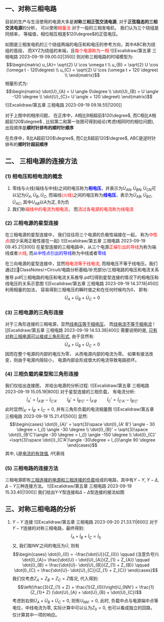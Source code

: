 ## 一、对称三相电路
目前的生产与生活使用的电源大多是**对称三相正弦交流电源**,  对于**正弦稳态的三相交流电源**的分析， 可以使用<mark style="background: transparent; color: red">相量法</mark> 
对于一般的三相发电机， 我们认为三个绕组是同频率， 等幅值，相位相互相差$120\degree$的正弦电压。

如图是三相发电机的三个绕组两端的电压和和电压的参考方向，其中ABC称为绕组的首段， 而XYZ为绕组的末端，且<mark style="background: transparent; color: red">每个电源称为一相</mark>
![[Excalidraw/第五章 三相电路 2023-09-19 09.00.02|350]]
则对称三相电路的时域模型为:
$$\begin{matrix}
u_{A}= \sqrt{2} U \cos  \omega t \\
u_{B} = \sqrt{2} U \cos (\omega t - 120\degree) \\
u_{C} = \sqrt{2} U \cos (\omega t + 120 \degree) \\
\end{matrix}$$
相量形式为:
$$\begin{matrix}
\dot{U}_{A} = U \angle 0\degree  \\
\dot{U}_{B} = U \angle -120 \degree \\
\dot{U}_{C}= U \angle + 120 \degree\\
\end{matrix}$$
![[Excalidraw/第五章 三相电路 2023-09-19 09.18.55|1200]]

对于上图中的相序问题， 在正序中，A相比B相超前$120\degree$, 而C相比A相超前120$\degree$ , 比较第二和第一张图可得到结论(考虑t相同时的相位问题), 出现顺序是**顺时针排布的顺时针顺序**

在负序中，B比A超前120$\degree$, 而C比B超前120$\degree$, ABC是逆时针排布的**顺时针超前顺序**

## 二、 三相电源的连接方法
### (1) 相电压和相电流的概念
1. 零线与火线(端线与中线)之间的电压称为<b><mark style="background: transparent; color: blue">相电压</mark></b>，并表示为$\dot{U}_{AN}, \dot{U}_{BN} , \dot{U}_{CN}$可以记为$\dot{U}_{A}, \dot{U}_{B}, \dot{U}_{C}$, 而端线<mark style="background: transparent; color: red">(火线)</mark>之间的电压称为<b><mark style="background: transparent; color: blue">线电压</mark></b>，表示为$\dot{U}_{AB}, \dot{U}_{BC}, \dot{U}_{AC}$, 其中$U_{AB}$以A为正, B为负
2. 我们称<mark style="background: transparent; color: red">端线中的电流为相电流</mark>，  而<mark style="background: transparent; color: red">流过各电源的电流称为线电流</mark> 

### (2) 三相电源的星型连接
在三相电源的星型连接中， 我们往往将三个电源的负极性端接在一起， 称为<mark style="background: transparent; color: red">中性点</mark>(较少采用正极性接在一起)
![[Excalidraw/第五章 三相电路 2023-09-19 09.45.21|300]]
在星型连接的三相电路中，从三个电源<mark style="background: transparent; color: red">正端引出的导线</mark>为称为端线或者<mark style="background: transparent; color: red">火线</mark>, 而<mark style="background: transparent; color: blue">从中性点引出的导线</mark>称为中线或者<mark style="background: transparent; color: blue">零线</mark>

在三向电源的星型连接中，显然<mark style="background: transparent; color: red">相电流等于线电流</mark>, 而相电压不等于线电压。我们通过[[📘ClassNotes/⚡Circuit/电路分析基础/补充部分/三相电路的电压和电流关系推导.pdf|三相电路的电压和电流关系推导.pdf]]得到星型连接的情况下的相电压和线电压的关系示意图
![[Excalidraw/第五章 三相电路 2023-09-19 14.37.18|450]]
利用相量的加法， 容易得到三相电压的瞬时值之和在任何时候均为0， 即有:
$$\dot{U}_A +  \dot{U}_B  + \dot{U}_C = 0$$
### (3) 三相电源的三角形连接
对于三角形连接的三相电源，显然<u>线电压等于相电压</u>， 而<u>线电流不等于相电流</u>
![[Excalidraw/第五章 三相电路 2023-09-19 14.53.38|400]]
需要说明的是, <u>只有对称三相电源可以接成三角形形式</u>, 由于显然有:
$$\dot{U}_A +  \dot{U}_B  + \dot{U}_C = 0$$
因而在整个电源的内部的电压为零， 从而电源内部的电流为零。 如果有接法改变，则由于电源内阻较小， 电源内部会形成很大的电流导致电路损坏。

### (4) 三相负载的星型和三角形连接
我们仅给出连接图， 并给出电源的分析过程: 
![[Excalidraw/第五章 三相电路 2023-09-19 15.05.19|800]]
对于星型连接的三相负载， 有电流分析: 
$$\dot{I}_{A}' = \dot{I}_{A'B'} -  \dot{I}_{C'A'}\qquad \dot{I}_{B}' = \dot{I}_{B' C'} - \dot{I}_{A' B'}\qquad  \dot{I}_{C}'= \dot{I}_{C'A'} - I_{B'C'}$$
此时显然$\dot{I}_{A‘} + \dot{I}_{B'} + \dot{I}_{C'} = 0$, 并有三角形负载的电流相量图
![[Excalidraw/第五章 三相电路 2023-09-19 15.21.41|500]]
显然:
$$\begin{cases}
\dot{I}_{A}' = \sqrt{3}\space \dot{I}_{A' B'} \angle - 30 \degree  = I_{l} \angle -30 \degree  \\
\dot{I}_{B}'  = \sqrt{3}\space \dot{I}_{B'C'}\angle -30 \degree   = I_{l} \angle  -150 \degree \\
\dot{I}_{C}' =\sqrt{3}\space  \dot{I}_{C'A'}\angle -30\degree = I_{l}\angle 90 \degree 
\end{cases}$$
其中, $I_l$是<u>电流的有效值</u>, $l$代表线
### (5) 三相电路的连接方法
三相电源即有<u>三相连接的电源和三相连接的负载</u>组成的电路，其中有$Y-Y$, $Y-\Delta$, $\Delta -Y$三种连接方法。
![[Excalidraw/第五章 三相电路 2023-09-19 15.33.40|1300]]
我们给出Y-Y型连接和$\Delta-\Delta$型连接的接法如图

## 三、对称三相电路的分析
1. $Y-Y$ 连接
![[Excalidraw/第五章 三相电路 2023-09-20 21.33.11|600]]
对于$Y-Y$连接的对称三相电路，最终得到:
$$\dot{I}_{A} + \dot{I}_{B} + \dot{I}_{C} = \dot{I}_{0}$$
又, 我们取$NN'$之间的电压为$\dot{U}$, 则有
$$\begin{cases}
\dot{I}_{0} = -\frac{\dot{U}}{Z_{0}} \qquad (注意负号)\\
\dot{I}_{A}= \frac{\dot{U} - \dot{U}_{A}}{Z_{1} + Z_{A}} \qquad 
\dot{I}_{B} = \frac{\dot{U}- \dot{U}_{B}}{Z_{1} + Z_{B}} \qquad 
\dot{I}_{C} = \frac{\dot{U}- \dot{U}_{C}}{Z_{1} + Z_{C}} 
\end{cases}$$
我们仅考虑$Z_A = Z_B = Z_{C}= Z$情况, 代入得到:
$$\left(\frac{3}{Z_{1} + Z} + \frac{1}{Z_{0}}\right)U_{NN'} = \frac{1}{Z_{1}+ Z} (\dot{U}_{A} + \dot{U}_{B} + \dot{U}_{C})$$
考虑到右侧$\dot{U}_{A} + \dot{U}_{B} + \dot{U}_{C} = 0$, 则有$U_{NN'} = 0$, 此时, 负载中点与电源端中点等电位，中线电流为零, 实际计算中可以认为$Z_{0}= 0$, 也可以看成独立的回路， 仅计算其中一项的响应。
